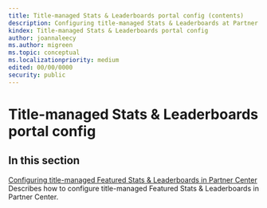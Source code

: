 ```yaml
---
title: Title-managed Stats & Leaderboards portal config (contents)
description: Configuring title-managed Stats & Leaderboards at Partner Center.
kindex: Title-managed Stats & Leaderboards portal config
author: joannaleecy
ms.author: migreen
ms.topic: conceptual
ms.localizationpriority: medium
edited: 00/00/0000
security: public
---
```


# Title-managed Stats & Leaderboards portal config


## In this section  
  
[Configuring title-managed Featured Stats & Leaderboards in Partner Center](live-tm-leaderboards-portal.md)  
Describes how to configure title-managed Featured Stats & Leaderboards in Partner Center.  
  
